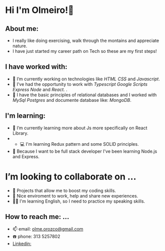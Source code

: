# Hi I'm Olmeiro!👋

## About me:
- I really like doing exercising, walk through the montains and appreciate nature.
- I have just started my career path on Tech so these are my first steps!

## I have worked with:
- 🔭 I’m currently working on technologies like *HTML* *CSS* and *Javascript*.
- 💪 I’ve had the opportunity to work with *Typescript* *Google Scripts* *Express* *Node* and *React.* .
- 💽 I have the basic principles of relational databases and I worked with *MySql* *Postgres* and documente database like: *MongoDB*.

## I'm learning:
- 🌱 I’m currently learning more about Js more specifically on React Library.
- - 💻 I'm learning Redux pattern and some SOLID principles.
- 💨 Because I want to be full stack developer I've been learning Node.js and Express.

# I’m looking to collaborate on ...
- 👯 Projects that allow me to boost my coding skills.
- 🤔 Nice enviroment to work, help and share new experiences.
- 🙋‍♂️ I'm learning English, so I need to practice my speaking skills.

##  How to reach me: ...
- 📫 email: olme.orozco@gmail.com
- ☎️ phone: 313 5257802
- [Linkedin:](https://www.linkedin.com/in/olmeiro-orozco-ortiz-694b551a7/)
